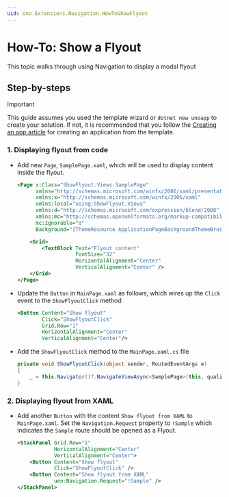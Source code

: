```yaml
---
uid: Uno.Extensions.Navigation.HowToShowFlyout
---
```

# How-To: Show a Flyout

This topic walks through using Navigation to display a modal flyout

## Step-by-steps

> [!IMPORTANT]
> This guide assumes you used the template wizard or `dotnet new unoapp` to create your solution. If not, it is recommended that you follow the [Creating an app article](xref:Uno.GettingStarted.CreateAnApp.VS2022) for creating an application from the template.

### 1. Displaying flyout from code

- Add new `Page`, `SamplePage.xaml`, which will be used to display content inside the flyout.

    ```xml
    <Page x:Class="ShowFlyout.Views.SamplePage"
          xmlns="http://schemas.microsoft.com/winfx/2006/xaml/presentation"
          xmlns:x="http://schemas.microsoft.com/winfx/2006/xaml"
          xmlns:local="using:ShowFlyout.Views"
          xmlns:d="http://schemas.microsoft.com/expression/blend/2008"
          xmlns:mc="http://schemas.openxmlformats.org/markup-compatibility/2006"
          mc:Ignorable="d"
          Background="{ThemeResource ApplicationPageBackgroundThemeBrush}">

        <Grid>
            <TextBlock Text="Flyout content"
                       FontSize="32"
                       HorizontalAlignment="Center"
                       VerticalAlignment="Center" />
        </Grid>
    </Page>
    ```

- Update the `Button` in `MainPage.xaml` as follows, which wires up the `Click` event to the `ShowFlyoutClick` method

    ```xml
    <Button Content="Show flyout"
            Click="ShowFlyoutClick"
            Grid.Row="1"
            HorizontalAlignment="Center"
            VerticalAlignment="Center"/>
    ```

- Add the `ShowFlyoutClick` method to the `MainPage.xaml.cs` file

    ```csharp
    private void ShowFlyoutClick(object sender, RoutedEventArgs e)
    {
        _ = this.Navigator()?.NavigateViewAsync<SamplePage>(this, qualifier: Qualifiers.Dialog);
    }
    ```

### 2. Displaying flyout from XAML

- Add another `Button` with the content `Show flyout from XAML` to `MainPage.xaml`. Set the `Navigation.Request` property to `!Sample` which indicates the `Sample` route should be opened as a Flyout.

    ```xml
    <StackPanel Grid.Row="1"
                HorizontalAlignment="Center"
                VerticalAlignment="Center">
        <Button Content="Show flyout"
                Click="ShowFlyoutClick" />
        <Button Content="Show flyout from XAML"
                uen:Navigation.Request="!Sample" />
    </StackPanel>
    ```
